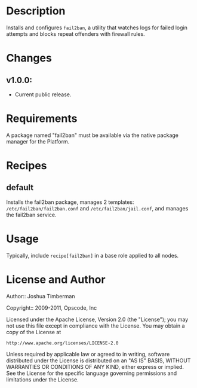 Description
===========

Installs and configures `fail2ban`, a utility that watches logs for failed login attempts and blocks repeat offenders with firewall rules.

Changes
=======

## v1.0.0:

* Current public release.

Requirements
============

A package named "fail2ban" must be available via the native package manager for the Platform.

Recipes
=======

default
-------

Installs the fail2ban package, manages 2 templates: `/etc/fail2ban/fail2ban.conf` and `/etc/fail2ban/jail.conf`, and manages the fail2ban service.

Usage
=====

Typically, include `recipe[fail2ban]` in a base role applied to all nodes.

License and Author
==================

Author:: Joshua Timberman

Copyright:: 2009-2011, Opscode, Inc

Licensed under the Apache License, Version 2.0 (the "License");
you may not use this file except in compliance with the License.
You may obtain a copy of the License at

    http://www.apache.org/licenses/LICENSE-2.0

Unless required by applicable law or agreed to in writing, software
distributed under the License is distributed on an "AS IS" BASIS,
WITHOUT WARRANTIES OR CONDITIONS OF ANY KIND, either express or implied.
See the License for the specific language governing permissions and
limitations under the License.
